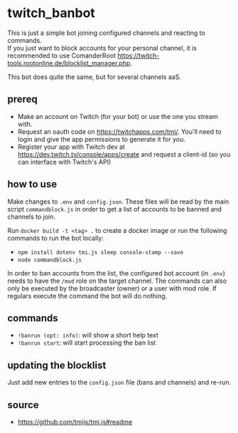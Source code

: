 # twitch_banbot

This is just a simple bot joining configured channels and reacting to commands.  
If you just want to block accounts for your personal channel, it is recommended to use ComanderRoot https://twitch-tools.rootonline.de/blocklist_manager.php.

This bot does quite the same, but for several channels aaS.

## prereq

- Make an account on Twitch (for your bot) or use the one you stream with.
- Request an oauth code on https://twitchapps.com/tmi/. You'll need to login and give the app permissions to generate it for you. 
- Register your app with Twitch dev at https://dev.twitch.tv/console/apps/create and request a client-id (so you can interface with Twitch's API)


## how to use

Make changes to `.env` and `config.json`. These files will be read by the main script `commandblock.js` in order to get a list of accounts to be banned and channels to join.

Run `docker build -t <tag> .` to create a docker image or run the following commands to run the bot locally:
- `npm install dotenv tmi.js sleep console-stamp --save`
- `node commandblock.js`

In order to ban accounts from the list, the configured bot account (in `.env`) needs to have the `/mod` role on the target channel.
The commands can also only be executed by the broadcaster (owner) or a user with mod role.
If regulars execute the command the bot will do nothing.

## commands

- `!banrun (opt: info)`: will show a short help text
- `!banrun start`: will start processing the ban list

## updating the blocklist

Just add new entries to the `config.json` file (bans and channels) and re-run.


## source

- https://github.com/tmijs/tmi.js#readme
